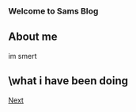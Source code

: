 ### Welcome to Sams Blog

## About me
im smert

## \what i have been doing



[Next](https://elitefish63.github.io/Elitefishes-Blog/Unit1)
